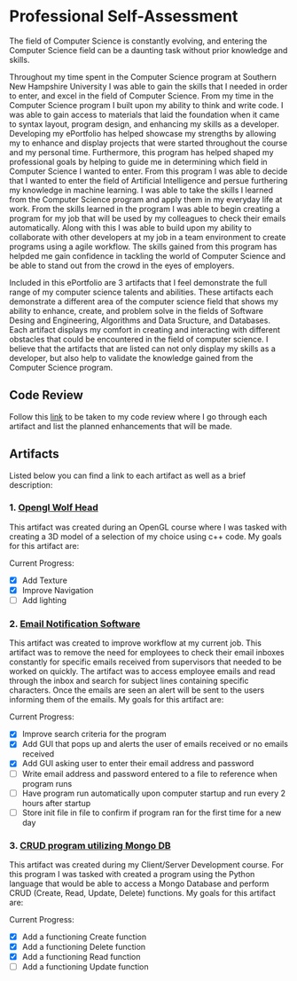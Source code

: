 # Professional Self-Assessment

The field of Computer Science is constantly evolving, and entering the Computer Science field can be a daunting task without prior knowledge and skills.

Throughout my time spent in the Computer Science program at Southern New Hampshire University I was able to gain the skills that I needed in order to enter, and excel in the field of Computer Science. From my time in the Computer Science program I built upon my ability to think and write code. I was able to gain access to materials that laid the foundation when it came to syntax layout, program design, and enhancing my skills as a developer. Developing my ePortfolio has helped showcase my strengths by allowing my to enhance and display projects that were started throughout the course and my personal time. Furthermore, this program has helped shaped my professional goals by helping to guide me in determining which field in Computer Science I wanted to enter. From this program I was able to decide that I wanted to enter the field of Artificial Intelligence and persue furthering my knowledge in machine learning. I was able to take the skills I learned from the Computer Science program and apply them in my everyday life at work. From the skills learned in the program I was able to begin creating a program for my job that will be used by my colleagues to check their emails automatically. Along with this I was able to build upon my ability to collaborate with other developers at my job in a team environment to create programs using a agile workflow. The skills gained from this program has helpded me gain confidence in tackling the world of Computer Science and be able to stand out from the crowd in the eyes of employers. 

Included in this ePortfolio are 3 artifacts that I feel demonstrate the full range of my computer science talents and abilities. These artifacts each demonstrate a different area of the computer science field that shows my ability to enhance, create, and problem solve in the fields of Software Desing and Engineering, Algorithms and Data Sructure, and Databases. Each artifact displays my comfort in creating and interacting with different obstacles that could be encountered in the field of computer science. I believe that the artifacts that are listed can not only display my skills as a developer, but also help to validate the knowledge gained from the Computer Science program.

## Code Review

Follow this [link](https://joeyf12.github.io/codereview) to be taken to my code review where I go through each artifact and list the planned enhancements that will be made. 

## Artifacts

Listed below you can find a link to each artifact as well as a brief description:

### 1. [Opengl Wolf Head](https://joeyf12.github.io/wolfhead)

This artifact was created during an OpenGL course where I was tasked with creating a 3D model of a selection of my choice using c++ code. My goals for this artifact are:

Current Progress:
- [x] Add Texture
- [x] Improve Navigation
- [ ] Add lighting

### 2. [Email Notification Software](https://joeyf12.github.io/emailsoftware)

This artifact was created to improve workflow at my current job. This artifact was to remove the need for employees to check their email inboxes constantly for specific emails received from supervisors that needed to be worked on quickly. The artifact was to access employee emails and read through the inbox and search for subject lines containing specific characters. Once the emails are seen an alert will be sent to the users informing them of the emails. My goals for this artifact are: 

Current Progress:
- [x] Improve search criteria for the program
- [x] Add GUI that pops up and alerts the user of emails received or no emails received
- [x] Add GUI asking user to enter their email address and password
- [ ] Write email address and password entered to a file to reference when program runs
- [ ] Have program run automatically upon computer startup and run every 2 hours after startup
- [ ] Store init file in file to confirm if program ran for the first time for a new day

### 3. [CRUD program utilizing Mongo DB](https://joeyf12.github.io/CRUDmongo)

This artifact was created during my Client/Server Development course. For this program I was tasked with created a program using the Python language that would be able to access a Mongo Database and perform CRUD  (Create, Read, Update, Delete) functions. My goals for this artifact are:

Current Progress:
- [x] Add a functioning Create function
- [x] Add a functioning Delete function
- [x] Add a functioning Read function
- [ ] Add a functioning Update function
